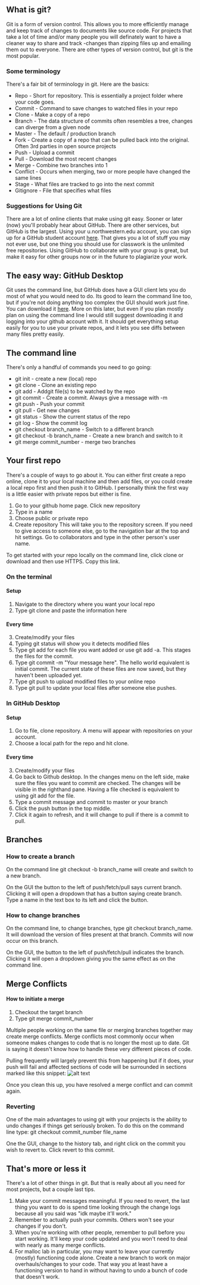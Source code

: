 ## What is git?
Git is a form of version control. This allows you to more efficiently manage and keep track of changes to documents like source code. For projects that take a lot of time and/or many people you will definately want to have a cleaner way to share and track    -changes than zipping files up and emailing them out to everyone. There are other types of version control, but git is the most popular.

### Some terminology
There's a fair bit of terminology in git. Here are the basics:

* Repo - Short for repository. This is essentially a project folder where your code goes.
* Commit - Command to save changes to watched files in your repo
* Clone - Make a copy of a repo
* Branch - The data structure of commits often resembles a tree, changes can diverge from a given node
* Master - The default / production branch
* Fork - Create a copy of a repo that can be pulled back into the original. Often 3rd parties in open source projects
* Push - Upload a commit
* Pull - Download the most recent changes
* Merge - Combine two branches into 1
* Conflict - Occurs when merging, two or more people have changed the same lines
* Stage - What files are tracked to go into the next commit
* Gitignore - File that specifies what files 


### Suggestions for Using Git
There are a lot of online clients that make using git easy. Sooner or later (now) you'll probably hear about GitHub. There are other services, but GitHub is the largest. Using your u.northwestern.edu account, you can sign up for a GitHub student account [here](https://education.github.com/pack). That gives you a lot of stuff you may not ever use, but one thing you should use for classwork is the unlimited free repositories. Using GitHub to collaborate with your group is great, but make it easy for other groups now or in the future to plagiarize your work.

## The easy way: GitHub Desktop
Git uses the command line, but GitHub does have a GUI client lets you do most of what you would need to do. Its good to learn the command line too, but if you're not doing anything too complex the GUI should work just fine. You can download it [here](https://desktop.github.com). More on this later, but even if you plan mostly plan on using the command line I would still suggest downloading it and logging into your github account with it. It should get everything setup easily for you to use your private repos, and it lets you see diffs between many files pretty easily. 

## The command line
There's only a handful of commands you need to go going:

* git init - create a new (local) repo
* git clone - Clone an existing repo
* git add - Addgit file(s) to be watched by the repo
* git commit - Create a commit. Always give a message with -m
* git push - Push your commit
* git pull - Get new changes
* git status - Show the current status of the repo
* git log - Show the commit log 
* git checkout branch_name - Switch to a different branch
* git checkout -b branch_name - Create a new branch and switch to it
* git merge commit_number - merge two branches

## Your first repo
There's a couple of ways to go about it. You can either first create a repo online, clone it to your local machine and then add files, or you could create a local repo first and then push it to GitHub. I personally think the first way is a little easier with private repos but either is fine. 

1. Go to your github home page. Click new repository
2. Type in a name
3. Choose public or private repo
4. Create repository 
This will take you to the repository screen. If you need to give access to someone else, go to the navigation bar at the top and hit settings. Go to collaborators and type in the other person's user name. 

To get started with your repo locally on the command line, click clone or download and then use HTTPS. Copy this link.

### On the terminal
#### Setup
1. Navigate to the directory where you want your local repo
2. Type git clone and paste the information here

#### Every time
3. Create/modify your files
4. Typing git status will show you it detects modified files
5. Type git add for each file you want added or use git add -a. This stages the files for the commit.
6. Type git commit -m "Your message here". The hello world equivalent is initial commit. The current state of these files are now saved, but they haven't been uploaded yet.
7. Type git push to upload modified files to your online repo
8. Type git pull to update your local files after someone else pushes.

### In GitHub Desktop
#### Setup
1.  Go to file, clone repository. A menu will appear with repositories on your account.
2. Choose a local path for the repo and hit clone. 

#### Every time
3. Create/modify your files
4. Go back to Github desktop. In the changes menu on the left side, make sure the files you want to commit are checked. The changes will be visible in the righthand pane. Having a file checked is equivalent to using git add for the file. 
5. Type a commit message and commit to master or your branch
6. Click the push button in the top middle. 
7. Click it again to refresh, and it will change to pull if there is a commit to pull.

## Branches
### How to create a branch
On the command line git checkout -b branch_name will create and switch to a new branch.

On the GUI the button to the left of push/fetch/pull says current branch. Clicking it will open a dropdown that has a button saying create branch. Type a name in the text box to its left and click the button.

### How to change branches
On the command line, to change branches, type git checkout branch_name. It will download the version of files present at that branch. Commits will now occur on this branch.

On the GUI, the button to the left of push/fetch/pull indicates the branch. Clicking it will open a dropdown giving you the same effect as on the command line.  

## Merge Conflicts
#### How to initiate a merge
1. Checkout the target branch
2. Type git merge commit_number
 
Multiple people working on the same file or merging branches together may create merge conflicts. Merge conflicts most commonly occur when someone makes changes to code that is no longer the most up to date. Git is saying it doesn't know how to handle these very different pieces of code. 

Pulling frequently will largely prevent this from happening but if it does, your push will fail and affected sections of code will be surrounded in sections marked like this snippet:
![alt text](https://info201.github.io/img/git-branches/merge-conflict.png)

Once you clean this up, you have resolved a merge conflict and can commit again. 

### Reverting
One of the main advantages to using git with your projects is the ability to undo changes if things get seriously broken. To do this on the command line type:
git checkout commit_number file_name 

One the GUI, change to the history tab, and right click on the commit you wish to revert to. Click revert to this commit. 

## That's more or less it
There's a lot of other things in git. But that is really about all you need for most projects, but a couple last tips.
1. Make your commit messages meaningful. If you need to revert, the last thing you want to do is spend time looking through the change logs because all you said was "idk maybe it'll work."
2. Remember to actually push your commits. Others won't see your changes if you don't.
3. When you're working with other people, remember to pull before you start working. It'll keep your code updated and you won't need to deal with nearly as many merge conflicts.
4. For malloc lab in particular, you may want to leave your currently (mostly) functioning code alone. Create a new branch to work on major overhauls/changes to your code. That way you at least have a functioning version to hand in without having to undo a bunch of code that doesn't work. 
